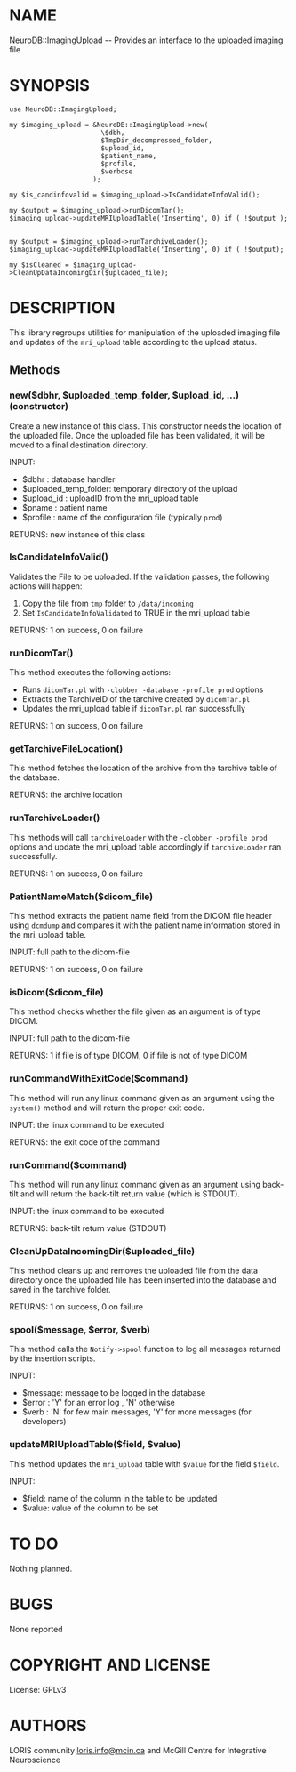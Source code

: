 # NAME

NeuroDB::ImagingUpload -- Provides an interface to the uploaded imaging file

# SYNOPSIS

    use NeuroDB::ImagingUpload;

    my $imaging_upload = &NeuroDB::ImagingUpload->new(
                           \$dbh,
                           $TmpDir_decompressed_folder,
                           $upload_id,
                           $patient_name,
                           $profile,
                           $verbose
                         );

    my $is_candinfovalid = $imaging_upload->IsCandidateInfoValid();

    my $output = $imaging_upload->runDicomTar();
    $imaging_upload->updateMRIUploadTable('Inserting', 0) if ( !$output );


    my $output = $imaging_upload->runTarchiveLoader();
    $imaging_upload->updateMRIUploadTable('Inserting', 0) if ( !$output);

    my $isCleaned = $imaging_upload->CleanUpDataIncomingDir($uploaded_file);

# DESCRIPTION

This library regroups utilities for manipulation of the uploaded imaging file
and updates of the `mri_upload` table according to the upload status.

## Methods

### new($dbhr, $uploaded\_temp\_folder, $upload\_id, ...) (constructor)

Create a new instance of this class. This constructor needs the location of
the uploaded file. Once the uploaded file has been validated, it will be
moved to a final destination directory.

INPUT:
  - $dbhr                : database handler
  - $uploaded\_temp\_folder: temporary directory of the upload
  - $upload\_id           : uploadID from the mri\_upload table
  - $pname               : patient name
  - $profile             : name of the configuration file
                          (typically `prod`)

RETURNS: new instance of this class

### IsCandidateInfoValid()

Validates the File to be uploaded. If the validation passes, the following
actions will happen:
  1) Copy the file from `tmp` folder to `/data/incoming`
  2) Set `IsCandidateInfoValidated` to TRUE in the mri\_upload table

RETURNS: 1 on success, 0 on failure

### runDicomTar()

This method executes the following actions:
 - Runs `dicomTar.pl` with `-clobber -database -profile prod` options
 - Extracts the TarchiveID of the tarchive created by `dicomTar.pl`
 - Updates the mri\_upload table if `dicomTar.pl` ran successfully

RETURNS: 1 on success, 0 on failure

### getTarchiveFileLocation()

This method fetches the location of the archive from the tarchive table of
the database.

RETURNS: the archive location

### runTarchiveLoader()

This methods will call `tarchiveLoader` with the `-clobber -profile prod`
options and update the mri\_upload table accordingly if `tarchiveLoader` ran
successfully.

RETURNS: 1 on success, 0 on failure

### PatientNameMatch($dicom\_file)

This method extracts the patient name field from the DICOM file header using
`dcmdump` and compares it with the patient name information stored in the
mri\_upload table.

INPUT: full path to the dicom-file

RETURNS: 1 on success, 0 on failure

### isDicom($dicom\_file)

This method checks whether the file given as an argument is of type DICOM.

INPUT: full path to the dicom-file

RETURNS: 1 if file is of type DICOM, 0 if file is not of type DICOM

### runCommandWithExitCode($command)

This method will run any linux command given as an argument using the
`system()` method and will return the proper exit code.

INPUT: the linux command to be executed

RETURNS: the exit code of the command

### runCommand($command)

This method will run any linux command given as an argument using back-tilt
and will return the back-tilt return value (which is STDOUT).

INPUT: the linux command to be executed

RETURNS: back-tilt return value (STDOUT)

### CleanUpDataIncomingDir($uploaded\_file)

This method cleans up and removes the uploaded file from the data directory
once the uploaded file has been inserted into the database and saved in the
tarchive folder.

RETURNS: 1 on success, 0 on failure

### spool($message, $error, $verb)

This method calls the `Notify->spool` function to log all messages
returned by the insertion scripts.

INPUT:
 - $message: message to be logged in the database
 - $error  : 'Y' for an error log , 'N' otherwise
 - $verb   : 'N' for few main messages,
             'Y' for more messages (for developers)

### updateMRIUploadTable($field, $value)

This method updates the `mri_upload` table with `$value` for the field
`$field`.

INPUT:
 - $field: name of the column in the table to be updated
 - $value: value of the column to be set

# TO DO

Nothing planned.

# BUGS

None reported

# COPYRIGHT AND LICENSE

License: GPLv3

# AUTHORS

LORIS community <loris.info@mcin.ca> and McGill Centre for Integrative Neuroscience
